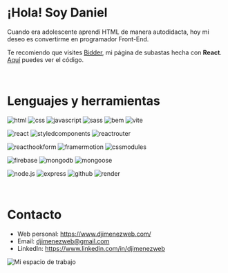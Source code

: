 # ¡Hola! Soy Daniel

Cuando era adolescente aprendí HTML de manera autodidacta, hoy mi deseo es convertirme en programador Front-End.

Te recomiendo que visites [Bidder](https://bidder.onrender.com/), mi página de subastas hecha con **React**. [Aquí](/bidder) puedes ver el código.

<p></p><br>

# Lenguajes y herramientas

![html](https://img.shields.io/static/v1?label=&message=html&color=E34F26&logo=html5&logoColor=white&style=for-the-badge)
![css](https://img.shields.io/static/v1?label=&message=css&color=1572B6&logo=css3&logoColor=white&style=for-the-badge)
![javascript](https://img.shields.io/static/v1?label=&message=javascript&color=f7df1e&logo=javascript&logoColor=black&style=for-the-badge)
![sass](https://img.shields.io/static/v1?label=&message=sass&color=cc6699&logo=sass&logoColor=white&style=for-the-badge)
![bem](https://img.shields.io/static/v1?label=&message=bem&color=000&logo=bem&logoColor=fff&style=for-the-badge)
![vite](https://img.shields.io/static/v1?label=&message=vite&color=646cff&logo=vite&logoColor=white&style=for-the-badge)

![react](https://img.shields.io/static/v1?label=&message=react&color=61dafb&logo=react&logoColor=black&style=for-the-badge)
![styledcomponents](https://img.shields.io/static/v1?label=&message=styled%20components&color=db7093&logo=styledcomponents&logoColor=white&style=for-the-badge)
![reactrouter](https://img.shields.io/static/v1?label=&message=react%20router&color=ca4245&logo=reactrouter&logoColor=white&style=for-the-badge)

![reacthookform](https://img.shields.io/static/v1?label=&message=react%20hook%20form&color=ec5990&logo=reacthookform&logoColor=white&style=for-the-badge)
![framermotion](https://img.shields.io/static/v1?label=&message=framer%20motion&color=0055FF&logo=framer&logoColor=white&style=for-the-badge)
![cssmodules](https://img.shields.io/static/v1?label=&message=css%20modules&color=000&logo=cssmodules&logoColor=fff&style=for-the-badge)

![firebase](https://img.shields.io/static/v1?label=&message=firebase&color=ffca28&logo=firebase&logoColor=black&style=for-the-badge)
![mongodb](https://img.shields.io/static/v1?label=&message=mongodb&color=47a248&logo=mongodb&logoColor=white&style=for-the-badge)
![mongoose](https://img.shields.io/static/v1?label=&message=mongoose&color=880000&logo=mongoose&logoColor=white&style=for-the-badge)

![node.js](https://img.shields.io/static/v1?label=&message=node.js&color=339933&logo=node.js&logoColor=white&style=for-the-badge)
![express](https://img.shields.io/static/v1?label=&message=express&color=000&logo=express&logoColor=fff&style=for-the-badge)
![github](https://img.shields.io/static/v1?label=&message=github&color=181717&logo=github&logoColor=fff&style=for-the-badge)
![render](https://img.shields.io/static/v1?label=&message=render&color=46e3b7&logo=render&logoColor=white&style=for-the-badge)

<p></p><br>

# Contacto

- Web personal: https://www.djimenezweb.com/
- Email: djimenezweb@gmail.com
- LinkedIn: https://www.linkedin.com/in/djimenezweb

![Mi espacio de trabajo](https://github.com/djimenezweb/djimenezweb/blob/main/DSC08323.jpg?raw=true)

<!-- <p align="left">

 <a href="https://www.w3.org/html/" target="_blank" rel="noreferrer">
      <img src="https://raw.githubusercontent.com/devicons/devicon/master/icons/html5/html5-original-wordmark.svg" alt="html5" width="40" height="40"/>
</a>
<a href="https://www.w3.org/Style/CSS/" target="_blank" rel="noreferrer">
    <img src="https://raw.githubusercontent.com/devicons/devicon/master/icons/css3/css3-original-wordmark.svg" alt="css3" width="40" height="40"/>
</a>

<a href="https://developer.mozilla.org/en-US/docs/Web/JavaScript" target="_blank" rel="noreferrer">
  <img src="https://raw.githubusercontent.com/devicons/devicon/master/icons/javascript/javascript-original.svg" alt="javascript" width="40" height="40"/>
</a>

 <a href="https://git-scm.com/" target="_blank" rel="noreferrer">
    <img src="https://www.vectorlogo.zone/logos/git-scm/git-scm-icon.svg" alt="git" width="40" height="40"/>
 </a>

  <a href="https://getbem.com/">
      <img src="http://jennyknuth.com/wp-content/uploads/2018/03/BEM-1.png" target="_blank" rel="noreferrer" width="40" height="40" alt="BEM metodology">
  </a>

  <a href="https://sass-lang.com/">
      <img src="https://upload.wikimedia.org/wikipedia/commons/thumb/9/96/Sass_Logo_Color.svg/2560px-Sass_Logo_Color.svg.png" target="_blank" rel="noreferrer" width="40" alt="BEM metodology">
  </a> -->

